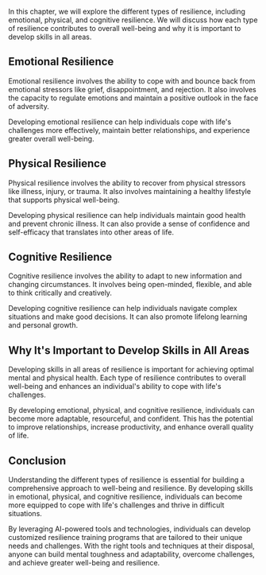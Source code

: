 

In this chapter, we will explore the different types of resilience, including emotional, physical, and cognitive resilience. We will discuss how each type of resilience contributes to overall well-being and why it is important to develop skills in all areas.

Emotional Resilience
--------------------

Emotional resilience involves the ability to cope with and bounce back from emotional stressors like grief, disappointment, and rejection. It also involves the capacity to regulate emotions and maintain a positive outlook in the face of adversity.

Developing emotional resilience can help individuals cope with life's challenges more effectively, maintain better relationships, and experience greater overall well-being.

Physical Resilience
-------------------

Physical resilience involves the ability to recover from physical stressors like illness, injury, or trauma. It also involves maintaining a healthy lifestyle that supports physical well-being.

Developing physical resilience can help individuals maintain good health and prevent chronic illness. It can also provide a sense of confidence and self-efficacy that translates into other areas of life.

Cognitive Resilience
--------------------

Cognitive resilience involves the ability to adapt to new information and changing circumstances. It involves being open-minded, flexible, and able to think critically and creatively.

Developing cognitive resilience can help individuals navigate complex situations and make good decisions. It can also promote lifelong learning and personal growth.

Why It's Important to Develop Skills in All Areas
-------------------------------------------------

Developing skills in all areas of resilience is important for achieving optimal mental and physical health. Each type of resilience contributes to overall well-being and enhances an individual's ability to cope with life's challenges.

By developing emotional, physical, and cognitive resilience, individuals can become more adaptable, resourceful, and confident. This has the potential to improve relationships, increase productivity, and enhance overall quality of life.

Conclusion
----------

Understanding the different types of resilience is essential for building a comprehensive approach to well-being and resilience. By developing skills in emotional, physical, and cognitive resilience, individuals can become more equipped to cope with life's challenges and thrive in difficult situations.

By leveraging AI-powered tools and technologies, individuals can develop customized resilience training programs that are tailored to their unique needs and challenges. With the right tools and techniques at their disposal, anyone can build mental toughness and adaptability, overcome challenges, and achieve greater well-being and resilience.
